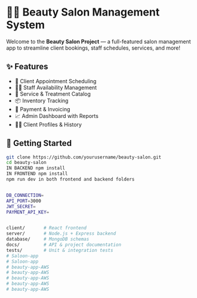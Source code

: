 # 💇‍♀️ Beauty Salon Management System

Welcome to the **Beauty Salon Project** — a full-featured salon management app to streamline client bookings, staff schedules, services, and more!

## ✨ Features

- 📅 Client Appointment Scheduling  
- 👩‍🔧 Staff Availability Management  
- 💅 Service & Treatment Catalog  
- 📦 Inventory Tracking  
- 🧾 Payment & Invoicing  
- 📈 Admin Dashboard with Reports  
- 🧍‍♀️ Client Profiles & History  

## 🚀 Getting Started

```bash
git clone https://github.com/yourusername/beauty-salon.git
cd beauty-salon
IN BACKEND npm install
IN FRONTEND npm install
npm run dev in both frontend and backend folders


DB_CONNECTION=
API_PORT=3000
JWT_SECRET=
PAYMENT_API_KEY=


client/       # React frontend  
server/       # Node.js + Express backend  
database/     # MongoDB schemas  
docs/         # API & project documentation  
tests/        # Unit & integration tests  
# Saloon-app
# Saloon-app
# beauty-app-AWS
# beauty-app-AWS
# beauty-app-AWS
# beauty-app-AWS
# beauty-app-AWS
